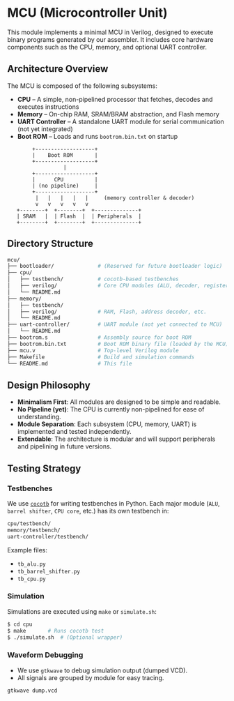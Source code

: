 # MCU (Microcontroller Unit)

This module implements a minimal MCU in Verilog, designed to execute binary programs generated by our assembler. It includes core hardware components such as the CPU, memory, and optional UART controller.

## Architecture Overview

The MCU is composed of the following subsystems:

- **CPU** – A simple, non-pipelined processor that fetches, decodes and executes instructions
- **Memory** – On-chip RAM, SRAM/BRAM abstraction, and Flash memory
- **UART Controller** – A standalone UART module for serial communication (not yet integrated)
- **Boot ROM** – Loads and runs `bootrom.bin.txt` on startup

```
        +-------------------+
        |    Boot ROM       |
        +-------------------+
                  |
        +-------------------+
        |      CPU          |
        | (no pipeline)     |
        +-------------------+
         |   |   |   |   |     (memory controller & decoder)
         v   v   v   v   v
   +--------+  +--------+  +--------------+
   | SRAM   |  | Flash  |  | Peripherals  |
   +--------+  +--------+  +--------------+
```

## Directory Structure

```bash
mcu/
├── bootloader/              # (Reserved for future bootloader logic)
├── cpu/
│   ├── testbench/           # cocotb-based testbenches
│   ├── verilog/             # Core CPU modules (ALU, decoder, register files)
│   └── README.md
├── memory/
│   ├── testbench/
│   ├── verilog/             # RAM, Flash, address decoder, etc.
│   └── README.md
├── uart-controller/         # UART module (not yet connected to MCU)
│   └── README.md
├── bootrom.s                # Assembly source for boot ROM
├── bootrom.bin.txt          # Boot ROM binary file (loaded by the MCU)
├── mcu.v                    # Top-level Verilog module
├── Makefile                 # Build and simulation commands
└── README.md                # This file
```

## Design Philosophy

- **Minimalism First**: All modules are designed to be simple and readable.
- **No Pipeline (yet)**: The CPU is currently non-pipelined for ease of understanding.
- **Module Separation**: Each subsystem (CPU, memory, UART) is implemented and tested independently.
- **Extendable**: The architecture is modular and will support peripherals and pipelining in future versions.

## Testing Strategy

### Testbenches

We use [`cocotb`](https://github.com/cocotb/cocotb) for writing testbenches in Python. Each major module (`ALU`, `barrel shifter`, `CPU core`, etc.) has its own testbench in:

```bash
cpu/testbench/
memory/testbench/
uart-controller/testbench/
```

Example files:
- `tb_alu.py`
- `tb_barrel_shifter.py`
- `tb_cpu.py`

### Simulation

Simulations are executed using `make` or `simulate.sh`:

```bash
$ cd cpu
$ make       # Runs cocotb test
$ ./simulate.sh  # (Optional wrapper)
```

###  Waveform Debugging

- We use `gtkwave` to debug simulation output (dumped VCD).
- All signals are grouped by module for easy tracing.

```bash
gtkwave dump.vcd
```